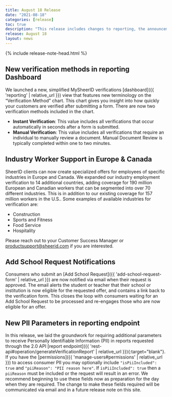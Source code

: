```yaml
---
title: August 18 Release
date: "2021-08-18"
categories: [release]
toc: true
description: "This release includes changes to reporting, the announcement of new supported offers in Europe and Canada as well as a new feature related to the Add School Request form."
release: August 18
layout: news
---
```


{% include release-note-head.html %}

## New verification methods in reporting Dashboard

We launched a new, simplified MySheerID verifications [dashboard]({{ 'reporting' | relative_url }}) view that features new terminology on the “Verification Method” chart. This chart gives you insight into how quickly your customers are verified after submitting a form. There are now two verification methods included in the chart.

* **Instant Verification**: This value includes all verifications that occur automatically in seconds after a form is submitted.
* **Manual Verification**: This value includes all verifications that require an individual to manually review a document.  Manual Document Review is typically completed within one to two minutes.

## Industry Worker Support in Europe & Canada

SheerID clients can now create specialized offers for employees of specific industries in Europe and Canada. We expanded our industry employment verification to 14 additional countries, adding coverage for 190 million European and Canadian workers that can be segmented into over 70 different industries. This is in addition to our existing coverage for 157 million workers in the U.S.. Some examples of available industries for verification are:

* Construction
* Sports and Fitness
* Food Service
* Hospitality

Please reach out to your Customer Success Manager or [productsupport@sheerid.com](mailto:productsupport@sheerid.com) if you are interested.

## Add School Request Notifications

Consumers who submit an [Add School Request]({{ 'add-school-request-form' | relative_url }}) are now notified via email when their request is approved. The email alerts the student or teacher that their school or institution is now eligible for the requested offer, and contains a link back to the verification form. This closes the loop with consumers waiting for an Add School Request to be processed and re-engages those who are now eligible for an offer.

## New PII Parameters in reporting endpoint

In this release, we laid the groundwork for requiring additional parameters to receive Personally Identifiable Information (PII) in reports requested through the 2.0 API [report endpoint]({{ 'rest-api#operation/generateVerificationReport' | relative_url }}){:target="blank"}. If you have the [permissions]({{ 'manage-users#permissions' | relative_url }}) to access consumer PII you may optionally include `"isPiiIncluded": true` and `"piiReason": "PII reason here"`. If `isPiiIncluded": true` then a `piiReason` must be included or the request will result in an error. We recommend beginning to use these fields now as preparation for the day when they are required.
The change to make these fields required will be communicated via email and in a future release note on this site. 
